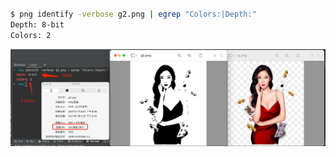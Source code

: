 # 

```sh
$ png identify -verbose g2.png | egrep "Colors:|Depth:"
Depth: 8-bit
Colors: 2
```

![img.png](img.png)


